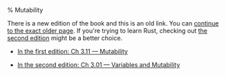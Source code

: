 % Mutability

There is a new edition of the book and this is an old link.
You can [continue to the exact older page][1].
If you're trying to learn Rust, checking out [the second edition][2] might be a better choice.

* [In the first edition: Ch 3.11 — Mutability][1]

* [In the second edition: Ch 3.01 — Variables and Mutability][2]


[1]: first-edition/mutability.html
[2]: second-edition/ch03-01-variables-and-mutability.html
